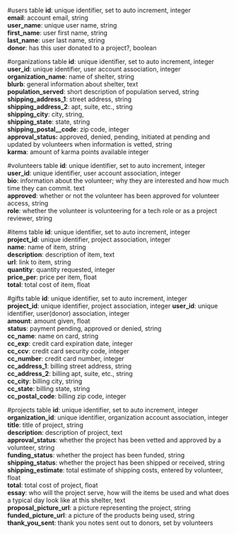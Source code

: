 #users table
  **id**: unique identifier, set to auto increment, integer  
  **email**: account email, string  
  **user_name**: unique user name, string  
  **first_name**: user first name, string  
  **last_name**: user last name, string  
  **donor**: has this user donated to a project?, boolean

#organizations table
  **id**: unique identifier, set to auto increment, integer  
  **user_id**: unique identifier, user account association, integer  
  **organization_name**: name of shelter, string  
  **blurb**: general information about shelter, text  
  **population_served**: short description of population served, string  
  **shipping_address_1**: street address, string  
  **shipping_address_2**: apt, suite, etc., string  
  **shipping_city**: city, string,  
  **shipping_state**: state, string  
  **shipping_postal__code**: zip code, integer  
  **approval_status:** approved, denied, pending, initiated at pending and updated by volunteers when information is vetted, string  
  **karma**: amount of karma points available integer

#volunteers table
  **id**: unique identifier, set to auto increment, integer  
  **user_id**: unique identifier, user account association, integer  
  **bio**: information about the volunteer; why they are interested and how much time they can commit. text  
  **approved**: whether or not the volunteer has been approved for volunteer access, string  
  **role**: whether the volunteer is volunteering for a tech role or as a project reviewer, string

#items table
  **id**: unique identifier, set to auto increment, integer  
  **project_id**: unique identifier, project association, integer  
  **name**: name of item, string  
  **description**: description of item, text  
  **url**: link to item, string  
  **quantity**: quantity requested, integer  
  **price_per**: price per item, float  
  **total**: total cost of item, float

#gifts table
  **id**: unique identifier, set to auto increment, integer  
  **project_id**: unique identifier, project association, integer
  **user_id**: unique identifier, user(donor) association, integer    
  **amount**: amount given, float  
  **status**: payment pending, approved or denied, string  
  **cc_name**: name on card, string  
  **cc_exp**: credit card expiration date, integer  
  **cc_ccv**: credit card security code, integer  
  **cc_number**: credit card number, integer  
  **cc_address_1**: billing street address, string  
  **cc_address_2**: billing apt, suite, etc., string  
  **cc_city**: billing city, string  
  **cc_state**: billing state, string  
  **cc_postal_code**: billing zip code, integer

#projects table
  **id**: unique identifier, set to auto increment, integer  
  **organization_id**: unique identifier, organization account association, integer  
  **title**: title of project, string  
  **description**: description of project, text  
  **approval_status**: whether the project has been vetted and approved by a volunteer, string  
  **funding_status**: whether the project has been funded, string  
  **shipping_status**: whether the project has been shipped or received, string  
  **shipping_estimate**: total estimate of shipping costs, entered by volunteer, float  
  **total**: total cost of project, float  
  **essay**: who will the project serve, how will the items be used and what does a typical day look like at this shelter, text  
  **proposal_picture_url**: a picture representing the project, string  
  **funded_picture_url**: a picture of the products being used, string  
  **thank_you_sent**: thank you notes sent out to donors, set by volunteers

